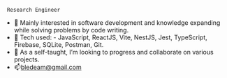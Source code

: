      Research Engineer
- 👀 Mainly interested in software development and knowledge expanding while solving problems by code writing.
- 🌱 Tech used: - JavaScript, ReactJS, Vite, NestJS, Jest, TypeScript, Firebase, SQLite, Postman, Git.
- 💞️ As a self-taught, I’m looking to progress and collaborate on various projects.
- 📫bledeam@gmail.com

<!---
mihaibld/mihaibld is a ✨ special ✨ repository because its `README.md` (this file) appears on your GitHub profile.
You can click the Preview link to take a look at your changes.
--->
